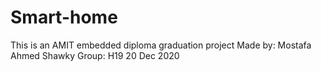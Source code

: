 # Smart-home
This is an AMIT embedded diploma graduation project
Made by: Mostafa Ahmed Shawky
Group: H19
20 Dec 2020
